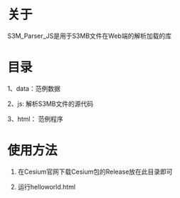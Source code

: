# 关于  
S3M_Parser_JS是用于S3MB文件在Web端的解析加载的库

# 目录  
1、data：范例数据

2、js: 解析S3MB文件的源代码

3、html： 范例程序

# 使用方法  
1. 在Cesium官网下载Cesium包的Release放在此目录即可

2. 运行helloworld.html